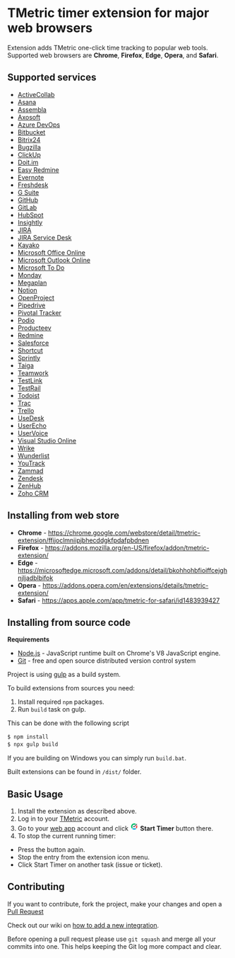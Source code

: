 # TMetric timer extension for major web browsers
Extension adds TMetric one-click time tracking to popular web tools. Supported
web browsers are **Chrome**, **Firefox**, **Edge**, **Opera**, and **Safari**.

## Supported services
* [ActiveCollab](https://activecollab.com)
* [Asana](https://asana.com)
* [Assembla](https://www.assembla.com)
* [Axosoft](https://www.axosoft.com)
* [Azure DevOps](https://azure.microsoft.com/services/devops/)
* [Bitbucket](https://bitbucket.org)
* [Bitrix24](https://www.bitrix24.com)
* [Bugzilla](https://www.bugzilla.org)
* [ClickUp](https://clickup.com)
* [Doit.im](https://doit.im)
* [Easy Redmine](https://easyredmine.com)
* [Evernote](https://evernote.com)
* [Freshdesk](https://freshdesk.com)
* [G Suite](https://gsuite.google.com)
* [GitHub](https://github.com)
* [GitLab](https://gitlab.com)
* [HubSpot](https://www.hubspot.com)
* [Insightly](https://www.insightly.com)
* [JIRA](https://www.atlassian.com/software/jira)
* [JIRA Service Desk](https://www.atlassian.com/software/jira/service-desk)
* [Kayako](https://kayako.com)
* [Microsoft Office Online](https://products.office.com/office-online)
* [Microsoft Outlook Online](https://outlook.live.com)
* [Microsoft To Do](https://todo.microsoft.com)
* [Monday](https://monday.com)
* [Megaplan](https://megaplan.ru)
* [Notion](https://www.notion.so)
* [OpenProject](https://www.openproject.org)
* [Pipedrive](https://www.pipedrive.com)
* [Pivotal Tracker](https://www.pivotaltracker.com)
* [Podio](https://podio.com)
* [Producteev](https://www.producteev.com)
* [Redmine](https://www.redmine.org)
* [Salesforce](https://www.salesforce.com)
* [Shortcut](https://shortcut.com)
* [Sprintly](https://sprint.ly)
* [Taiga](https://taiga.io)
* [Teamwork](https://www.teamwork.com)
* [TestLink](https://testlink.org/)
* [TestRail](https://www.gurock.com/testrail/)
* [Todoist](https://todoist.com)
* [Trac](https://trac.edgewall.org)
* [Trello](https://trello.com)
* [UseDesk](https://usedesk.com)
* [UserEcho](https://userecho.com)
* [UserVoice](https://www.uservoice.com)
* [Visual Studio Online](https://www.visualstudio.com)
* [Wrike](https://www.wrike.com)
* [Wunderlist](https://www.wunderlist.com)
* [YouTrack](https://www.jetbrains.com/youtrack)
* [Zammad](https://www.zammad.com)
* [Zendesk](https://www.zendesk.com)
* [ZenHub](https://www.zenhub.com)
* [Zoho CRM](https://www.zoho.com/crm)

## Installing from web store
* **Chrome** -  https://chrome.google.com/webstore/detail/tmetric-extension/ffijoclmniipjbhecddgkfpdafpbdnen
* **Firefox** - https://addons.mozilla.org/en-US/firefox/addon/tmetric-extension/
* **Edge** - https://microsoftedge.microsoft.com/addons/detail/bkohhohbfioiffcejghnjljadblbifok
* **Opera** - https://addons.opera.com/en/extensions/details/tmetric-extension/
* **Safari** - https://apps.apple.com/app/tmetric-for-safari/id1483939427

## Installing from source code
**Requirements**
 - [Node.js](https://nodejs.org) - JavaScript runtime built on Chrome's V8 JavaScript engine.
 - [Git](https://git-scm.com) - free and open source distributed version control system

Project is using [gulp](https://gulpjs.com/) as a build system.

To build extensions from sources you need:
1. Install required `npm` packages.
2. Run `build` task on gulp.

This can be done with the following script
```sh
$ npm install
$ npx gulp build
```

If you are building on Windows you can simply run `build.bat`.

Built extensions can be found in `/dist/` folder.

## Basic Usage
1. Install the extension as described above.
2. Log in to your [TMetric](https;//tmetric.com) account.
3. Go to your [web app](#supported-services) account and click
![TMetric Logo](/src/images/active19.png) **Start Timer** button there.
4. To stop the current running timer:
  * Press the button again.
  * Stop the entry from the extension icon menu.
  * Click Start Timer on another task (issue or ticket).

## Contributing
If you want to contribute, fork the project, make your changes and open a
[Pull Request](https://help.github.com/articles/creating-a-pull-request/)

Check out our wiki on
[how to add a new integration](https://github.com/DevartSoftware/tmetric-plugins/wiki/How-To:-Add-New-Integration).

Before opening a pull request please use `git squash` and merge all your commits
into one. This helps keeping the Git log more compact and clear.

